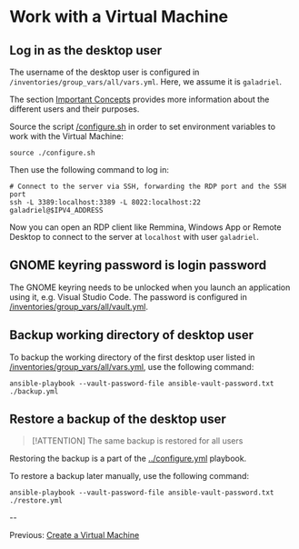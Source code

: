 # Work with a Virtual Machine

## Log in as the desktop user

The username of the desktop user is configured in `/inventories/group_vars/all/vars.yml`. Here, we assume it is `galadriel`.

The section [Important Concepts](./important-concepts.md) provides more information about the different users and their purposes.

Source the script [/configure.sh](../configure.sh) in order to set environment variables to work with the Virtual Machine:

```shell
source ./configure.sh
```

Then use the following command to log in:

```shell
# Connect to the server via SSH, forwarding the RDP port and the SSH port
ssh -L 3389:localhost:3389 -L 8022:localhost:22 galadriel@$IPV4_ADDRESS
```

Now you can open an RDP client like Remmina, Windows App or Remote Desktop to connect to the server at `localhost` with user `galadriel`.

## GNOME keyring password is login password

The GNOME keyring needs to be unlocked when you launch an application using it, e.g. Visual Studio Code. The password is configured in [/inventories/group_vars/all/vault.yml](../inventories/group_vars/all/vault.yml).

## Backup working directory of desktop user

To backup the working directory of the first desktop user listed in [/inventories/group_vars/all/vars.yml](../inventories/group_vars/all/vars.yml), use the following command:

```shell
ansible-playbook --vault-password-file ansible-vault-password.txt ./backup.yml
```

## Restore a backup of the desktop user

> [!ATTENTION]
> The same backup is restored for all users

Restoring the backup is a part of the [../configure.yml](../configure.yml) playbook.

To restore a backup later manually, use the following command:

```shell
ansible-playbook --vault-password-file ansible-vault-password.txt ./restore.yml
```

--

Previous: [Create a Virtual Machine](./create-vm.md)
